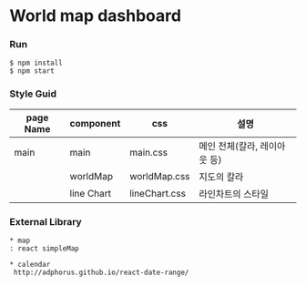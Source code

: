 # World map dashboard

### Run 
```
$ npm install
$ npm start
```

### Style Guid

| page Name | component  | css           | 설명                         |
|-----------|------------|---------------|------------------------------|
| main      | main       | main.css      | 메인 전체(칼라, 레이아웃 등) |
|           | worldMap   | worldMap.css  | 지도의 칼라                  |
|           | line Chart | lineChart.css | 라인차트의 스타일            |

### External Library

    * map
    : react simpleMap
    
    * calendar
     http://adphorus.github.io/react-date-range/